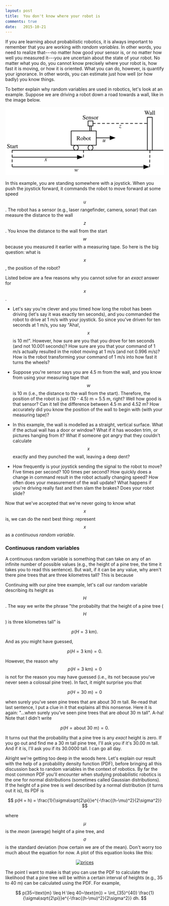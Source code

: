 ```yaml
---
layout: post
title:  You don't know where your robot is
comments: true
date:   2015-10-21
---
```


If you are learning about probabilistic robotics, it is always important to remember that you are working with *random variables*. In other words, you need to realize that---no matter how good your sensor is, or no matter how well you measured it---you are uncertain about the state of your robot. No matter what you do, you cannot know precisely where your robot is, how fast it is moving, or how it is oriented. What you can do, however, is quantify your ignorance. In other words, you can estimate just how well (or how badly) you know things.

To better explain why random variables are used in robotics, let's look at an example. Suppose we are driving a robot down a road towards a wall, like in the image below.

![Driving a robot towards a wall](/images/random_variable_example.png)

In this example, you are standing somewhere with a joystick. When you push the joystick forward, it commands the robot to move forward at some speed $$u$$. The robot has a sensor (e.g., laser rangefinder, camera, sonar) that can measure the distance to the wall $$z$$. You know the distance to the wall from the start $$w$$ because you measured it earlier with a measuring tape. So here is the big question: what is $$x$$, the position of the robot?

Listed below are a few reasons why you cannot solve for an *exact* answer for $$x$$.

* Let's say you're clever and you timed how long the robot has been driving (let's say it was exactly ten seconds), and you commanded the robot to drive at 1 m/s with your joystick. So since you've driven for ten seconds at 1 m/s, you say "Aha!, $$x$$ is 10 m!". However, how sure are you that you drove for ten seconds (and not 10.001 seconds)? How sure are you that your command of 1 m/s actually resulted in the robot moving at 1 m/s (and not 0.996 m/s)? How is the robot transforming your command of 1 m/s into how fast it turns the wheels?

* Suppose you're sensor says you are 4.5 m from the wall, and you know from using your measuring tape that $$w$$ is 10 m (i.e., the distance to the wall from the start). Therefore, the position of the robot is just (10 - 4.5) m = 5.5 m, right? Well how good is that sensor? Can it tell the difference between 4.5 m and 4.52 m? How accurately did you know the position of the wall to begin with (with your measuring tape)?

* In this example, the wall is modelled as a straight, vertical surface. What if the actual wall has a door or window? What if it has wooden trim, or pictures hanging from it? What if someone got angry that they couldn't calculate $$x$$ exactly and they punched the wall, leaving a deep dent? 

* How frequently is your joystick sending the signal to the robot to move? Five times per second? 100 times per second? How quickly does a change in command result in the robot actually changing speed? How often does your measurement of the wall update? What happens if you're driving really fast and then slam the brakes? Does your robot slide?

Now that we've accepted that we're never going to know what $$x$$ is, we can do the next best thing: represent $$x$$ as a *continuous random variable*.

### Continuous random variables

A continuous random variable is something that can take on any of an infinite number of possible values (e.g., the height of a pine tree, the time it takes you to read this sentence). But wait, if it can be any value, why aren't there pine trees that are three kilometres tall? This is because 

Continuing with our pine tree example, let's call our random variable describing its height as $$H$$. The way we write the phrase "the probabilty that the height of a pine tree ($$H$$) is three kilometres tall" is

$$
p(H=3~\text{km}).
$$

And as you might have guessed,

$$
p(H=3~\text{km}) = 0.
$$

However, the reason why $$p(H=3~\text{km})=0$$ is not for the reason you may have guessed (i.e., its not because you've never seen a colossal pine tree). In fact, it might surprise you that

$$
p(H = 30~\text{m}) = 0
$$

when surely you've seen pine trees that are about 30 m tall. Re-read that last sentence, I put a clue in it that explains all this nonsense. Here it is again: "...when surely you've seen pine trees that are *about* 30 m tall". A-ha! Note that I didn't write

$$
p(H = \text{about}~30~\text{m}) = 0.
$$

It turns out that the probability that a pine tree is any *exact* height is zero. If you go out and find me a 30 m tall pine tree, I'll ask you if it's 30.00 m tall. And if it is, I'll ask you if its 30.0000 tall. I can go all day.

Alright we're getting too deep in the woods here. Let's explain our result with the help of a probability density function (PDF), before bringing all this discussion back to random variables in the context of robotics. By far the most common PDF you'll encounter when studying probabilistic robotics is the one for normal distributions (sometimes called Gaussian distributions). If the height of a pine tree is well described by a normal distribution (it turns out it is), its PDF is

$$
p(H = h) = \frac{1}{\sigma\sqrt{2\pi}}e^{-\frac{(h-\mu)^2}{2\sigma^2}}
$$

where $$\mu$$ is the *mean* (average) height of a pine tree, and $$\sigma$$ is the standard deviation (how certain we are of the mean). Don't worry too much about the equation for now. A plot of this equation looks like this:

<div>
    <a href="https://plot.ly/~ckaiwu/105/" target="_blank" title="prices" style="display: block; text-align: center;"><img src="https://plot.ly/~ckaiwu/105.png" alt="prices" style="max-width: 100%;width: 600px;"  width="600" onerror="this.onerror=null;this.src='https://plot.ly/404.png';" /></a>
    <script data-plotly="ckaiwu:105"  src="https://plot.ly/embed.js" async></script>
</div>

The point I want to make is that you can use the PDF to calculate the likelihood that a pine tree will be within a certain interval of heights (e.g., 35 to 40 m) can be calculated using the PDF. For example,

$$
p(35~\text{m} \leq H \leq 40~\text{m}) = \int_{35}^{40} \frac{1}{\sigma\sqrt{2\pi}}e^{-\frac{(h-\mu)^2}{2\sigma^2}} dh.
$$
